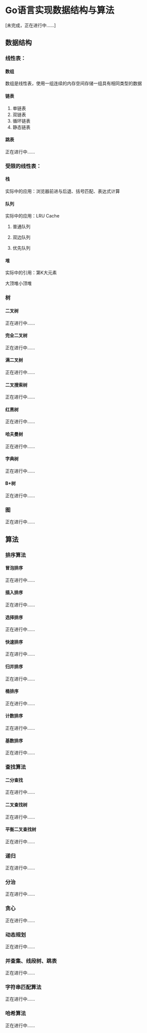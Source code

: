 # Go语言实现数据结构与算法

[未完成，正在进行中......]


## 数据结构

### 线性表：

#### 数组

数组是线性表，使用一组连续的内存空间存储一组具有相同类型的数据

#### 链表

1. 单链表
2. 双链表
3. 循环链表
4. 静态链表

#### 跳表

正在进行中......

### 受限的线性表：

#### 栈

实际中的应用：浏览器前进与后退、括号匹配、表达式计算

#### 队列

实际中的应用：LRU Cache

1. 普通队列

2. 双边队列

3. 优先队列

#### 堆

实际中的引用：第K大元素

大顶堆小顶堆



### 树

#### 二叉树

正在进行中......

#### 完全二叉树

正在进行中......

#### 满二叉树

正在进行中......

#### 二叉搜索树

正在进行中......

#### 红黑树

正在进行中......

#### 哈夫曼树

正在进行中......

#### 字典树

正在进行中......

#### B+树

正在进行中......

### 图

正在进行中......



## 算法

### 排序算法

#### 冒泡排序
正在进行中......

#### 插入排序

正在进行中......

#### 选择排序

正在进行中......

#### 快速排序

正在进行中......

#### 归并排序

正在进行中......

#### 桶排序

正在进行中......

#### 计数排序

正在进行中......

#### 基数排序

正在进行中......

### 查找算法

#### 二分查找

正在进行中......

#### 二叉查找树

正在进行中......

#### 平衡二叉查找树

正在进行中......

### 递归

正在进行中......

### 分治

正在进行中......

### 贪心

正在进行中......

### 动态规划

正在进行中......

### 并查集、线段树、跳表

正在进行中......



### 字符串匹配算法

正在进行中......

### 哈希算法

正在进行中......
































